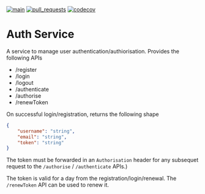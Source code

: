 [![main](https://github.com/jahid90/auth-service/workflows/NodeJS%20CI/badge.svg?branch=main)](https://github.com/jahid90/auth-service/actions?query=branch%3Amain) [![pull_requests](https://github.com/jahid90/auth-service/workflows/NodeJS%20CI/badge.svg?event=pull_requests)](https://github.com/jahid90/auth-service/actions?query=event%3Apull_request) [![codecov](https://codecov.io/gh/jahid90/auth-service/branch/main/graph/badge.svg)](https://codecov.io/gh/jahid90/auth-service/branch/main/graph/badge.svg)

# Auth Service

A service to manage user authentication/authiorisation. Provides the following APIs
  * /register
  * /login
  * /logout
  * /authenticate
  * /authorise
  * /renewToken

On successful login/registration, returns the following shape
```json
{
    "username": "string",
    "email": "string",
    "token": "string"
}
```

The token must be forwarded in an `Authorisation` header for any subsequet request to the `/authorise` / `/authenticate` APIs.)

The token is valid for a day from the registration/login/renewal. The `/renewToken` API can be used to renew it.
